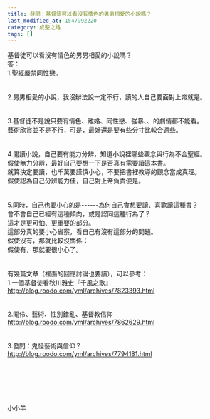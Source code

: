 ```yaml
---
title: 發問：基督徒可以看沒有情色的男男相愛的小說嗎？
last_modified_at: 1547992220
category: 成聖之路
tags: []
---
```


基督徒可以看沒有情色的男男相愛的小說嗎？<!--more--><br>答：<br>1.聖經嚴禁同性戀。<br> <br><br>2.男男相愛的小說，我沒辦法說一定不行，讀的人自己要面對上帝就是。<br> <br><br>3.基督徒不是說只要有情色、離婚、同性戀、強暴、、的劇情都不能看。<br>藝術欣賞並不是不行，可是，最好還是要有些分寸比較合適些。<br> <br><br>4.閱讀小說，自己要有能力分辨，知道小說裡哪些觀念與行為不合聖經。<br>假使無力分辨，最好自己要想一下是否真有需要讀這本書。<br>就算決定要讀，也千萬要謹慎小心，不要把書裡教導的觀念當成真理。<br>假使認為自己分辨能力佳，自己對上帝負責便是。<br><br><br>5.同時，自己也要小心的是------為何自己會想要讀、喜歡讀這種書？<br>會不會自己已經有這種傾向，或是認同這種行為了？<br>這才是更可怕、更重要的部分。<br>這部分真的要小心省察，看自己有沒有這部分的問題。<br>假使沒有，那就比較沒關係；<br>假使有，那就要很小心了。<br> <br> <br>有幾篇文章（裡面的回應討論也要讀），可以參考：<br>1.一個基督徒看秋川雅史『千風之歌』 <br>http://blog.roodo.com/yml/archives/7823393.html<br> <br><br>2.閹伶、藝術、性別錯亂、基督教信仰<br>http://blog.roodo.com/yml/archives/7862629.html<br> <br><br>3.發問：鬼怪藝術與信仰？ <br>http://blog.roodo.com/yml/archives/7794181.html<br> <br><br><br><br><br><br>小小羊<br><br><br><br><br><br><br><br><br><br><br><br>

